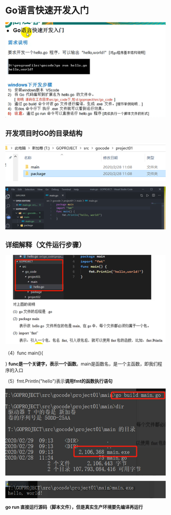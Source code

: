 # Go语言快速开发入门

![](https://raw.githubusercontent.com/Jasmine2121/images/master/1582859144358.png)

## 开发项目时GO的目录结构

![](https://raw.githubusercontent.com/Jasmine2121/images/master/1582859355596.png)

![](https://raw.githubusercontent.com/Jasmine2121/images/master/1582860146911.png)

## 详细解释（文件运行步骤）

![](https://raw.githubusercontent.com/Jasmine2121/images/master/1582862567742.png)

（4）func main(){

} **func是一个关键字，表示一个函数**。main是函数名，是一个主函数，即我们程序的入口

（5）fmt.Println("hello")表示**调用fmt的函数执行语句**

![](https://raw.githubusercontent.com/Jasmine2121/images/master/1582938948895.png)

![](https://raw.githubusercontent.com/Jasmine2121/images/master/1582938986122.png)

**go run 直接运行源码（脚本文件），但是真实生产环境要先编译再运行**

